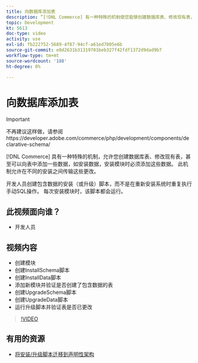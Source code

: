 ```yaml
---
title: 向数据库添加表
description: ”[!DNL Commerce] 有一种特殊的机制使您能够创建数据库表、修改现有表，甚至向表中添加一些数据。”
topic: Development
kt: 5613
doc-type: video
activity: use
exl-id: fb222752-5689-4f87-94cf-a61ed7005e6b
source-git-commit: e8d2631b31319701beb327f42fdf1372d9dad9b7
workflow-type: tm+mt
source-wordcount: '188'
ht-degree: 0%

---
```


# 向数据库添加表

>[!IMPORTANT]
>
>不再建议这样做，请参阅https://developer.adobe.com/commerce/php/development/components/declarative-schema/


[!DNL Commerce] 具有一种特殊的机制，允许您创建数据库表、修改现有表，甚至可以向表中添加一些数据，如安装数据，安装模块时必须添加这些数据。 此机制允许在不同的安装之间传输这些更改。

开发人员创建包含数据的安装（或升级）脚本，而不是在重新安装系统时重复执行手动SQL操作。 每次安装模块时，该脚本都会运行。

## 此视频面向谁？

- 开发人员

## 视频内容

- 创建模块
- 创建InstallSchema脚本
- 创建InstallData脚本
- 添加新模块并验证是否创建了包含数据的表
- 创建UpgradeSchema脚本
- 创建UpgradeData脚本
- 运行升级脚本并验证表是否已更改

>[!VIDEO](https://video.tv.adobe.com/v/35791?quality=12&learn=on)

## 有用的资源

- [将安装/升级脚本迁移到声明性架构](https://developer.adobe.com/commerce/php/development/components/declarative-schema/migration-scripts/)
